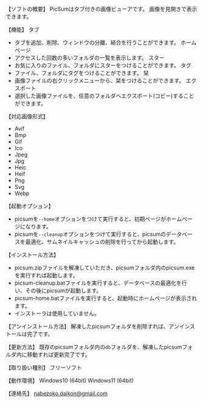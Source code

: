【ソフトの概要】
PicSumはタブ付きの画像ビューアです。
画像を見開きで表示できます。

【機能】
タブ
* タブを追加、削除、ウィンドウの分離、結合を行うことができます。
ホームページ
* アクセスした回数の多いフォルダの一覧を表示します。
スター
* お気に入りのファイル、フォルダにスターをつけることができます。
タグ
* ファイル、フォルダにタグをつけることができます。
栞 
* 画像ファイルの右クリックメニューから、栞をつけることができます。
エクスポート
* 選択した画像ファイルを、任意のフォルダへエクスポート(コピー)することができます。

【対応画像形式】
* Avif
* Bmp
* Gif
* Ico
* Jpeg
* Jpg
* Heic
* Heif
* Png
* Svg
* Webp

【起動オプション】
* picsumを`--home`オプションをつけて実行すると、初期ページがホームページになります。
* picsumを`--cleanup`オプションをつけて実行すると、picsumのデータベースを最適化、サムネイルキャッシュの削除を行ってから起動します。

【インストール方法】
* picsum.zipファイルを解凍していただき、picsumフォルダ内のpicsum.exeを実行すれば起動します。
* picsum-cleanup.batファイルを実行すると、データベースの最適化を行い、その後にpicsumが起動します。
* picsum-home.batファイルを実行すると、起動時にホームページが表示されます。
* インストーラは使用していません。

【アンインストール方法】
解凍したpicsumフォルダを削除すれば、アンインストールは完了です。

【更新方法】
既存のpicsumフォルダ内の`db`フォルダを、解凍したpicsumフォルダ内に移動すれば更新完了です。

【取り扱い種別】
フリーソフト

【動作環境】
Windows10 (64bit)
Windows11 (64bit)

【連絡先】
nabezoko.daikon@gmail.com
